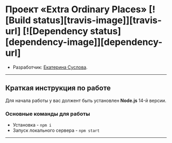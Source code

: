 # Проект «Extra Ordinary Places» [![Build status][travis-image]][travis-url] [![Dependency status][dependency-image]][dependency-url]
<!-- # Проект «Extra Ordinary Places» -->

* Разработчик: [Екатерина Суслова](https://#).

---

## Краткая инструкция по работе
Для начала работы у вас должент быть установлен **Node.js** 14-й версии.

### Основные команды для работы
- Установка - `npm i`
- Запуск локального сервера - `npm start`

---

<!-- [travis-image]: https://travis-ci.com/htmlacademy-adaptive/96162-cat-energy-21.svg?branch=master
[travis-url]: https://travis-ci.com/htmlacademy-adaptive/96162-cat-energy-21
[dependency-image]: https://david-dm.org/htmlacademy-adaptive/96162-cat-energy-21/dev-status.svg?style=flat-square
[dependency-url]: https://david-dm.org/htmlacademy-adaptive/96162-cat-energy-21?type=dev -->
